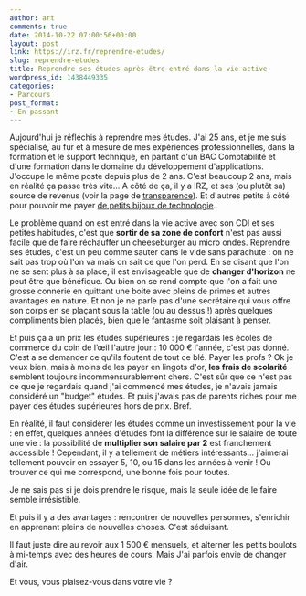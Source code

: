 ```yaml
---
author: art
comments: true
date: 2014-10-22 07:00:56+00:00
layout: post
link: https://irz.fr/reprendre-etudes/
slug: reprendre-etudes
title: Reprendre ses études après être entré dans la vie active
wordpress_id: 1438449335
categories:
- Parcours
post_format:
- En passant
---
```


Aujourd'hui je réfléchis à reprendre mes études. J'ai 25 ans, et je me suis spécialisé, au fur et à mesure de mes expériences professionnelles, dans la formation et le support technique, en partant d'un BAC Comptabilité et d'une formation dans le domaine du développement d'applications. J'occupe le même poste depuis plus de 2 ans. C'est beaucoup 2 ans, mais en réalité ça passe très vite... <!-- more -->A côté de ça, il y a IRZ, et ses (ou plutôt sa) source de revenus (voir la page de [transparence](http://irz.fr/transparence/)). Et d'autres petits à côté pour pouvoir me payer [de petits bijoux de technologie](http://irz.fr/le-jour-ou-jai-lachement-achete-un-iphone-5s/).

Le problème quand on est entré dans la vie active avec son CDI et ses petites habitudes, c'est que **sortir de sa zone de confort** n'est pas aussi facile que de faire réchauffer un cheeseburger au micro ondes. Reprendre ses études, c'est un peu comme sauter dans le vide sans parachute : on ne sait pas trop où l'on va mais on sait ce que l'on perd. En se disant que l'on ne se sent plus à sa place, il est envisageable que de **changer d'horizon** ne peut être que bénéfique. Ou bien on se rend compte que l'on a fait une grosse connerie en quittant une boite avec pleins de primes et autres avantages en nature. Et non je ne parle pas d'une secrétaire qui vous offre son corps en se plaçant sous la table (ou au dessus !) après quelques compliments bien placés, bien que le fantasme soit plaisant à penser.

Et puis ça a un prix les études supérieures : je regardais les écoles de commerce du coin de l’œil l'autre jour : 10 000 € l'année, c'est pas donné. C'est a se demander ce qu'ils foutent de tout ce blé. Payer les profs ? Ok je veux bien, mais à moins de les payer en lingots d'or, **les frais de scolarité** semblent toujours incommensurablement chers. C'est sûr que ce n'est pas ce que je regardais quand j'ai commencé mes études, je n'avais jamais considéré un "budget" études. Et puis j'avais pas de parents riches pour me payer des études supérieures hors de prix. Bref.

En réalité, il faut considérer les études comme un investissement pour la vie : en effet, quelques années d'études font la différence sur le salaire de toute une vie : la possibilité de **multiplier son salaire par 2** est franchement accessible ! Cependant, il y a tellement de métiers intéressants... j'aimerai tellement pouvoir en essayer 5, 10, ou 15 dans les années à venir ! Ou trouver ce qui me correspond, une bonne fois pour toutes.

Je ne sais pas si je dois prendre le risque, mais la seule idée de le faire semble irrésistible.

Et puis il y a des avantages : rencontrer de nouvelles personnes, s'enrichir en apprenant pleins de nouvelles choses. C'est séduisant.

Il faut juste dire au revoir aux 1 500 € mensuels, et alterner les petits boulots à mi-temps avec des heures de cours. Mais J'ai parfois envie de changer d'air.

Et vous, vous plaisez-vous dans votre vie ?
